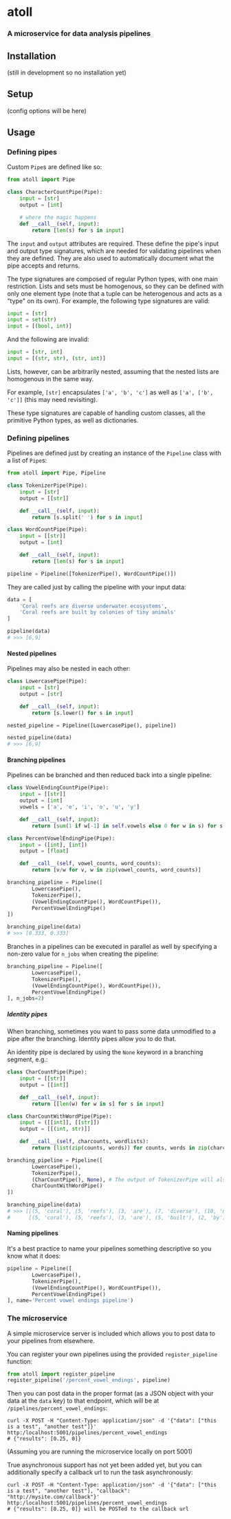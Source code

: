 # atoll
### A microservice for data analysis pipelines

## Installation

(still in development so no installation yet)

## Setup

(config options will be here)

## Usage

### Defining pipes

Custom `Pipe`s are defined like so:

```python
from atoll import Pipe

class CharacterCountPipe(Pipe):
    input = [str]
    output = [int]

    # where the magic happens
    def __call__(self, input):
        return [len(s) for s in input]
```

The `input` and `output` attributes are required. These define the pipe's input and output type signatures, which are needed for validating pipelines when they are defined. They are also used to automatically document what the pipe accepts and returns.

The type signatures are composed of regular Python types, with one main restriction. Lists and sets must be homogenous, so they can be defined with only one element type (note that a tuple can be heterogenous and acts as a "type" on its own). For example, the following type signatures are valid:

```python
input = [str]
input = set(str)
input = [(bool, int)]
```

And the following are invalid:

```python
input = [str, int]
input = [(str, str), (str, int)]
```

Lists, however, can be arbitrarily nested, assuming that the nested lists are homogenous in the same way.

For example, `[str]` encapsulates `['a', 'b', 'c']` as well as `['a', ['b', 'c']]` (this may need revisiting).

These type signatures are capable of handling custom classes, all the primitive Python types, as well as dictionaries.

### Defining pipelines

Pipelines are defined just by creating an instance of the `Pipeline` class with a list of `Pipe`s:

```python
from atoll import Pipe, Pipeline

class TokenizerPipe(Pipe):
    input = [str]
    output = [[str]]

    def __call__(self, input):
        return [s.split(' ') for s in input]

class WordCountPipe(Pipe):
    input = [[str]]
    output = [int]

    def __call__(self, input):
        return [len(s) for s in input]

pipeline = Pipeline([TokenizerPipe(), WordCountPipe()])
```

They are called just by calling the pipeline with your input data:

```python
data = [
    'Coral reefs are diverse underwater ecosystems',
    'Coral reefs are built by colonies of tiny animals'
]

pipeline(data)
# >>> [6,9]
```

#### Nested pipelines

Pipelines may also be nested in each other:

```python
class LowercasePipe(Pipe):
    input = [str]
    output = [str]

    def __call__(self, input):
        return [s.lower() for s in input]

nested_pipeline = Pipeline([LowercasePipe(), pipeline])

nested_pipeline(data)
# >>> [6,9]
```

#### Branching pipelines

Pipelines can be branched and then reduced back into a single pipeline:

```python
class VowelEndingCountPipe(Pipe):
    input = [[str]]
    output = [int]
    vowels = ['a', 'e', 'i', 'o', 'u', 'y']

    def __call__(self, input):
        return [sum(1 if w[-1] in self.vowels else 0 for w in s) for s in input]

class PercentVowelEndingPipe(Pipe):
    input = ([int], [int])
    output = [float]

    def __call__(self, vowel_counts, word_counts):
        return [v/w for v, w in zip(vowel_counts, word_counts)]

branching_pipeline = Pipeline([
        LowercasePipe(),
        TokenizerPipe(),
        (VowelEndingCountPipe(), WordCountPipe()),
        PercentVowelEndingPipe()
])

branching_pipeline(data)
# >>> [0.333, 0.333]
```

Branches in a pipelines can be executed in parallel as well by specifying a non-zero value for `n_jobs` when creating the pipeline:

```python
branching_pipeline = Pipeline([
        LowercasePipe(),
        TokenizerPipe(),
        (VowelEndingCountPipe(), WordCountPipe()),
        PercentVowelEndingPipe()
], n_jobs=2)
```

##### Identity pipes

When branching, sometimes you want to pass some data unmodified to a pipe after the branching. Identity pipes allow you to do that.

An identity pipe is declared by using the `None` keyword in a branching segment, e.g.:

```python
class CharCountPipe(Pipe):
    input = [[str]]
    output = [[int]]

    def __call__(self, input):
        return [[len(w) for w in s] for s in input]

class CharCountWithWordPipe(Pipe):
    input = ([[int]], [[str]])
    output = [[(int, str)]]

    def __call__(self, charcounts, wordlists):
        return [list(zip(counts, words)) for counts, words in zip(charcounts, wordlists)]

branching_pipeline = Pipeline([
        LowercasePipe(),
        TokenizerPipe(),
        (CharCountPipe(), None), # The output of TokenizerPipe will also be passed to CharCountWithWordPipe
        CharCountWithWordPipe()
])

branching_pipeline(data)
# >>> [[(5, 'coral'), (5, 'reefs'), (3, 'are'), (7, 'diverse'), (10, 'underwater'), (10, 'ecosystems')],
#      [(5, 'coral'), (5, 'reefs'), (3, 'are'), (5, 'built'), (2, 'by'), (8, 'colonies'), (2, 'of'), (4, 'tiny'), (7, 'animals')]]
```

#### Naming pipelines

It's a best practice to name your pipelines something descriptive so you know what it does:

```python
pipeline = Pipeline([
        LowercasePipe(),
        TokenizerPipe(),
        (VowelEndingCountPipe(), WordCountPipe()),
        PercentVowelEndingPipe()
], name='Percent vowel endings pipeline')
```

### The microservice

A simple microservice server is included which allows you to post data to your pipelines from elsewhere.

You can register your own pipelines using the provided `register_pipeline` function:

```python
from atoll import register_pipeline
register_pipeline('/percent_vowel_endings', pipeline)
```

Then you can post data in the proper format (as a JSON object with your data at the `data` key) to that endpoint, which will be at `/pipelines/percent_vowel_endings`:

```
curl -X POST -H "Content-Type: application/json" -d '{"data": ["this is a test", "another test"]}' http:/localhost:5001/pipelines/percent_vowel_endings
# {"results": [0.25, 0]}
```

(Assuming you are running the microservice locally on port 5001)

True asynchronous support has not yet been added yet, but you can additionally specify a callback url to run the task asynchronously:

```
curl -X POST -H "Content-Type: application/json" -d '{"data": ["this is a test", "another test"], "callback": "http://mysite.com/callback"}' http:/localhost:5001/pipelines/percent_vowel_endings
# {"results": [0.25, 0]} will be POSTed to the callback url
```
